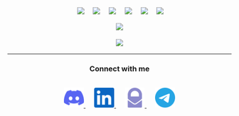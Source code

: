 <div align="center">
  &nbsp;&nbsp;
  <img
    src="https://cdn.jsdelivr.net/gh/devicons/devicon@latest/icons/html5/html5-plain.svg"
    width="60px"
  />&nbsp;&nbsp;&nbsp;&nbsp;
  <img
    src="https://cdn.jsdelivr.net/gh/devicons/devicon@latest/icons/css3/css3-plain.svg"
    width="60px"
    />&nbsp;&nbsp;&nbsp;&nbsp;
  <img
    src="https://cdn.jsdelivr.net/gh/devicons/devicon@latest/icons/javascript/javascript-plain.svg"
    width="60px"
  />&nbsp;&nbsp;&nbsp;&nbsp;
  <img
    src="https://cdn.jsdelivr.net/gh/devicons/devicon/icons/python/python-original.svg"
    width="70px"
  />&nbsp;&nbsp;&nbsp;&nbsp;
  <img
    src="https://cdn.jsdelivr.net/gh/devicons/devicon@latest/icons/react/react-original.svg"
    width="60px"
  />&nbsp;&nbsp;&nbsp;&nbsp;
  <img
		src="https://cdn.jsdelivr.net/gh/devicons/devicon/icons/bulma/bulma-plain.svg"
		width="60px"
  />&nbsp;&nbsp;
  <br/>
  <br/>
  <img 
		src="https://github-readme-stats.vercel.app/api?username=anon-legion&count_private=true&show_icons=true&hide=issues&theme=github_dark&bg_color=000000&hide_border=true&custom_title=Gio%27s%20GitHub%20Stats"
  />
  <br/>
  <br/>
  <img
    src="https://github-readme-streak-stats.herokuapp.com?user=anon-legion&theme=prussian&hide_border=true&date_format=M%20j%5B%2C%20Y%5D&background=000000&ring=4A8CD6&fire=1F6FEA&currStreakNum=C3D1D9&currStreakLabel=1F6FEA&sideLabels=5096E7"
  />
</div>

---

<div align="center">
  <h3><strong>Connect with me</strong></h3>
  <br>  
  <a href="https://discordapp.com/users/anonlegion#0586" target="_blank" rel="noreferrer nofollow">
    <img height="45" width="45" src="./img/discord.svg"/>
  </a>&nbsp;&nbsp;&nbsp;&nbsp;
  <a href="https://www.linkedin.com/in/gio-v" target="_blank" rel="noreferrer nofollow">
    <img height="45" width="45" src="./img/linkedin.svg"/>
  </a>&nbsp;&nbsp;&nbsp;&nbsp;
  <a href="mailto:g.xmail@protonmail.com" target="_blank" rel="noreferrer nofollow">
    <img height="45" width="45" src="./img/protonmail.svg"/>
  </a>&nbsp;&nbsp;&nbsp;&nbsp;
  <a href="https://t.me/anon_legi0n" target="_blank" rel="noreferrer nofollow">
    <img height="45" width="45" src="./img/telegram.svg"/>
  </a>
</div>
